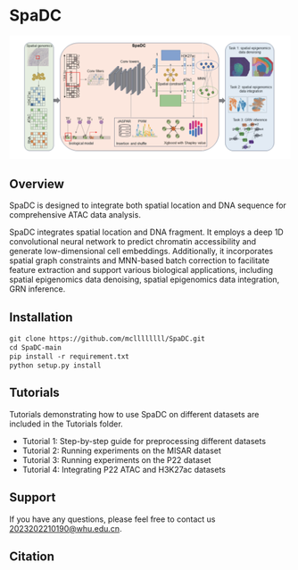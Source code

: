 # SpaDC

![SpaDC_Overview](https://raw.githubusercontent.com/mcllllllll/SpaDC/master/SpaDC_Overview.png)


## Overview

SpaDC is designed to integrate both spatial location and DNA sequence for comprehensive ATAC data analysis.

SpaDC integrates spatial location and DNA fragment. It employs a deep 1D convolutional neural network to predict chromatin accessibility and generate low-dimensional cell embeddings. Additionally, it incorporates spatial graph constraints and MNN-based batch correction to facilitate feature extraction and support various biological applications, including spatial epigenomics data denoising, spatial epigenomics data integration, GRN inference. 



## Installation 

```
git clone https://github.com/mcllllllll/SpaDC.git
cd SpaDC-main
pip install -r requirement.txt
python setup.py install
```



## Tutorials

Tutorials demonstrating how to use SpaDC on different datasets are included in the Tutorials folder.

- Tutorial 1: Step-by-step guide for preprocessing different datasets
- Tutorial 2: Running experiments on the MISAR dataset
- Tutorial 3: Running experiments on the P22 dataset
- Tutorial 4: Integrating P22 ATAC and H3K27ac datasets



## Support

If you have any questions, please feel free to contact us [2023202210190@whu.edu.cn](2023202210190@whu.edu.cn). 



## Citation


